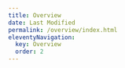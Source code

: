 ```yaml
---
title: Overview
date: Last Modified 
permalink: /overview/index.html
eleventyNavigation:
  key: Overview
  order: 2
---
```


